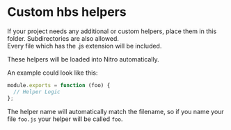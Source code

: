 # Custom hbs helpers

If your project needs any additional or custom helpers, place them in this folder. Subdirectories are also allowed.  
Every file which has the .js extension will be included.

These helpers will be loaded into Nitro automatically.

An example could look like this:

```js
module.exports = function (foo) {
  // Helper Logic
};
```

The helper name will automatically match the filename, so if you name your file `foo.js` your helper will be called `foo`.

